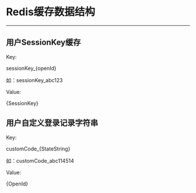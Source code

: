 # Redis缓存数据结构

- - -

## 用户SessionKey缓存

Key:

sessionKey_{openId}

如：sessionKey_abc123

Value:

{SessionKey}

## 用户自定义登录记录字符串

Key:

customCode_{StateString}

如：customCode_abc114514

Value:

{OpenId}
